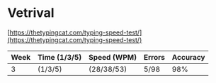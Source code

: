 # Vetrival

[https://thetypingcat.com/typing-speed-test/](https://thetypingcat.com/typing-speed-test/)

| Week | Time (1/3/5) | Speed (WPM) | Errors | Accuracy |
| ---- | ------------ | ----------- | ------ | -------- |
| 3    | (1/3/5)      | (28/38/53)  | 5/98   | 98%      | 96% 97% |
